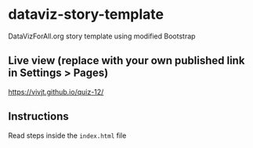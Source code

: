 # dataviz-story-template
DataVizForAll.org story template using modified Bootstrap

## Live view (replace with your own published link in Settings > Pages)
https://vivjt.github.io/quiz-12/

## Instructions
Read steps inside the `index.html` file
